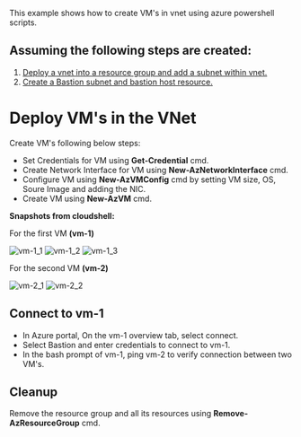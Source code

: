 This example shows how to create VM's in vnet using azure powershell scripts.

## Assuming the following steps are created:
1. [Deploy a vnet into a resource group and add a subnet within vnet.](VNet/README.md)
2. [Create a Bastion subnet and bastion host resource.](bastion/README.md)

# Deploy VM's in the VNet

Create VM's following below steps:

* Set Credentials for VM using **Get-Credential** cmd.
* Create Network Interface for VM using **New-AzNetworkInterface** cmd.
* Configure VM using **New-AzVMConfig** cmd by setting VM size, OS, Soure Image and adding the NIC.
* Create VM using **New-AzVM** cmd.

**Snapshots from cloudshell:**

For the first VM **(vm-1)**

![vm-1_1](https://github.com/user-attachments/assets/203f2fc0-faab-4cdf-92ea-49b16ab67b50)
![vm-1_2](https://github.com/user-attachments/assets/671b3ee8-33c4-4048-be0f-127c37fc2e1d)
![vm-1_3](https://github.com/user-attachments/assets/4690c5b5-00b3-48b2-9424-79223dd8ab97)

For the second VM **(vm-2)**

![vm-2_1](https://github.com/user-attachments/assets/9fc7fc8e-a3e0-4e02-9b83-fd7c6beca773)
![vm-2_2](https://github.com/user-attachments/assets/08bcdb31-ba30-4441-bd2d-788cd9a64bc4)

## Connect to vm-1

* In Azure portal, On the vm-1 overview tab, select connect.
* Select Bastion and enter credentials to connect to vm-1.
* In the bash prompt of vm-1, ping vm-2 to verify connection between two VM's.





## Cleanup

Remove the resource group and all its resources using **Remove-AzResourceGroup** cmd.
